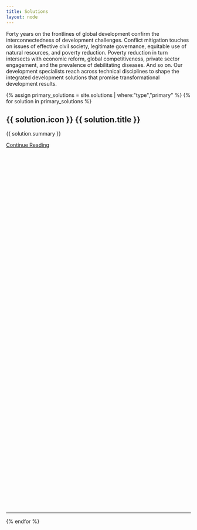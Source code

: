 ```yaml
---
title: Solutions
layout: node
---
```


Forty years on the frontlines of global development confirm the interconnectedness of development challenges. Conflict mitigation touches on issues of effective civil society, legitimate governance, equitable use of natural resources, and poverty reduction. Poverty reduction in turn intersects with economic reform, global competitiveness, private sector engagement, and the prevalence of debilitating diseases. And so on. Our development specialists reach across technical disciplines to shape the integrated development solutions that promise transformational development results.

{% assign primary_solutions = site.solutions | where:"type","primary" %}
{% for solution in primary_solutions %}
<div class="solution-block">
  <h2 class="solution-title">{{ solution.icon }} {{ solution.title }}</h2>
  <p>{{ solution.summary }}</p>
  <a href="{{ solution.url }}" class="primary-block--button">Continue Reading <svg class="redirect" viewBox="0 0 36 70" preserveAspectRatio="xMinYMax meet"><use xlink:href="#redirect"></use></svg></a>
</div>
<hr>
{% endfor %}